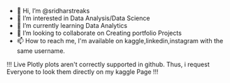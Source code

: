 - 👋 Hi, I’m @sridharstreaks
- 👀 I’m interested in Data Analysis/Data Science
- 🌱 I’m currently learning Data Analytics
- 💞️ I’m looking to collaborate on Creating portfolio Projects
- 📫 How to reach me, I'm available on kaggle,linkedin,instagram with the same username.

!!! Live Plotly plots aren't correctly supported in github. Thus, i request Everyone to look them directly on my kaggle Page !!!

<!---
sridharstreaks/sridharstreaks is a ✨ special ✨ repository because its `README.md` (this file) appears on your GitHub profile.
You can click the Preview link to take a look at your changes.
--->
